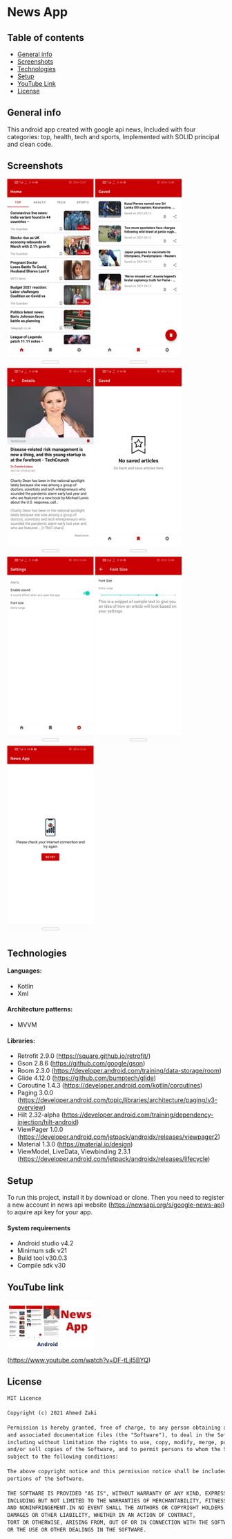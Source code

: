 # News App


## Table of contents
* [General info](#general-info)
* [Screenshots](#screenshots)
* [Technologies](#technologies)
* [Setup](#setup)
* [YouTube Link](#youtube-link)
* [License](#license)

## General info

This android app created with google api news, Included with four categories: top, health,
tech and sports, Implemented with SOLID principal and clean code.

## Screenshots

<img src="images/1-home.jpg" width="200" > <img src="images/2-saved.jpg" width="200">
<img src="images/3-details.jpg" width="200" >
<img src="images/4-no-saved.jpg" width="200" >
<img src="images/5-settings.jpg" width="200" >
<img src="images/6-font.jpg" width="200" >
<img src="images/7-connection.jpg" width="200" >

## Technologies

#### Languages:
- Kotlin 
- Xml

#### Architecture patterns:
- MVVM

#### Libraries:
- Retrofit  2.9.0 (https://square.github.io/retrofit/)
- Gson      2.8.6 (https://github.com/google/gson)
- Room      2.3.0 (https://developer.android.com/training/data-storage/room)
- Glide     4.12.0 (https://github.com/bumptech/glide)
- Coroutine 1.4.3 (https://developer.android.com/kotlin/coroutines)
- Paging    3.0.0 (https://developer.android.com/topic/libraries/architecture/paging/v3-overview)
- Hilt      2.32-alpha (https://developer.android.com/training/dependency-injection/hilt-android)
- ViewPager 1.0.0 (https://developer.android.com/jetpack/androidx/releases/viewpager2)
- Material  1.3.0 (https://material.io/design) 
- ViewModel, LiveData, Viewbinding 2.3.1 (https://developer.android.com/jetpack/androidx/releases/lifecycle)

## Setup

To run this project, install it by download or clone.
Then you need to register a new account
in news api website (https://newsapi.org/s/google-news-api) 
to aquire api key for your app.

#### System requirements
- Android studio v4.2
- Minimum sdk v21
- Build tool v30.0.3
- Compile sdk v30

## YouTube link 

<img src="images/thumbnail.png" width="200">

(https://www.youtube.com/watch?v=DF-tLjI5BYQ)

## License

```html
MIT Licence 

Copyright (c) 2021 Ahmed Zaki

Permission is hereby granted, free of charge, to any person obtaining a copy of this software
and associated documentation files (the "Software"), to deal in the Software without restriction,
including without limitation the rights to use, copy, modify, merge, publish, distribute, sublicense,
and/or sell copies of the Software, and to permit persons to whom the Software is furnished to do so, 
subject to the following conditions:

The above copyright notice and this permission notice shall be included in all copies or substantial 
portions of the Software.

THE SOFTWARE IS PROVIDED "AS IS", WITHOUT WARRANTY OF ANY KIND, EXPRESS OR IMPLIED, 
INCLUDING BUT NOT LIMITED TO THE WARRANTIES OF MERCHANTABILITY, FITNESS FOR A PARTICULAR PURPOSE
AND NONINFRINGEMENT.IN NO EVENT SHALL THE AUTHORS OR COPYRIGHT HOLDERS BE LIABLE FOR ANY CLAIM,
DAMAGES OR OTHER LIABILITY, WHETHER IN AN ACTION OF CONTRACT,
TORT OR OTHERWISE, ARISING FROM, OUT OF OR IN CONNECTION WITH THE SOFTWARE
OR THE USE OR OTHER DEALINGS IN THE SOFTWARE.
```
